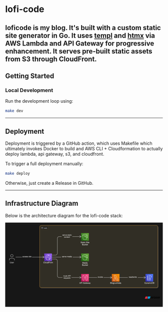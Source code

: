 # lofi-code

loficode is my blog. It's built with a custom static site generator in Go. It uses [templ](https://templ.guide/) and [htmx](https://htmx.org/) via AWS Lambda and API Gateway for progressive enhancement. It serves pre-built static assets from S3 through CloudFront.
---

## Getting Started

### Local Development

Run the development loop using:
```bash
make dev
```

---

## Deployment

Deployment is triggered by a GitHub action, which uses Makefile which ultimately invokes Docker to build and AWS CLI + Cloudformation to actually deploy lambda, api gateway, s3, and cloudfront.

To trigger a full deployment manually:
```bash
make deploy
```

Otherwise, just create a Release in GitHub.

---

## Infrastructure Diagram

Below is the architecture diagram for the lofi-code stack:

![Infrastructure Diagram](./infra.png)
